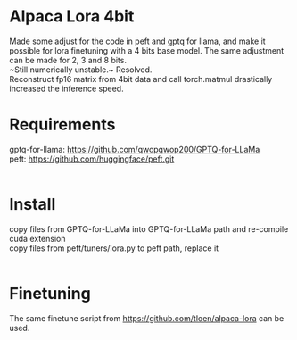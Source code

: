 # Alpaca Lora 4bit
Made some adjust for the code in peft and gptq for llama, and make it possible for lora finetuning with a 4 bits base model. The same adjustment can be made for 2, 3 and 8 bits.
<br>
~Still numerically unstable.~ Resolved.
<br>
Reconstruct fp16 matrix from 4bit data and call torch.matmul drastically increased the inference speed.
<br>
# Requirements
gptq-for-llama: https://github.com/qwopqwop200/GPTQ-for-LLaMa<br>
peft: https://github.com/huggingface/peft.git<br>
<br>
# Install
copy files from GPTQ-for-LLaMa into GPTQ-for-LLaMa path and re-compile cuda extension<br>
copy files from peft/tuners/lora.py to peft path, replace it<br>
<br>
# Finetuning
The same finetune script from https://github.com/tloen/alpaca-lora can be used.<br>

